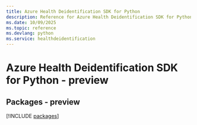 ```yaml
---
title: Azure Health Deidentification SDK for Python
description: Reference for Azure Health Deidentification SDK for Python
ms.date: 10/09/2025
ms.topic: reference
ms.devlang: python
ms.service: healthdeidentification
---
```

# Azure Health Deidentification SDK for Python - preview
## Packages - preview
[!INCLUDE [packages](health-deidentification-index.md)]